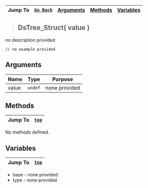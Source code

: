 |Jump To|[`Go Back`]()|[Arguments](#arguments)|[Methods](#methods)|[Variables](#variables)|
|---|---|---|---|---|
>## DsTree_Struct( value )
no description provided
```GML
// no example provided
```
## Arguments
|Name|Type|Purpose|
|---|---|---|
|value|`undef`|none provided|

## Methods
|Jump To|[`top`](#)|
|---|---|
No methods defined.
## Variables
|Jump To|[`top`](#)|
|---|---|
* base - none provided
* type - none provided
